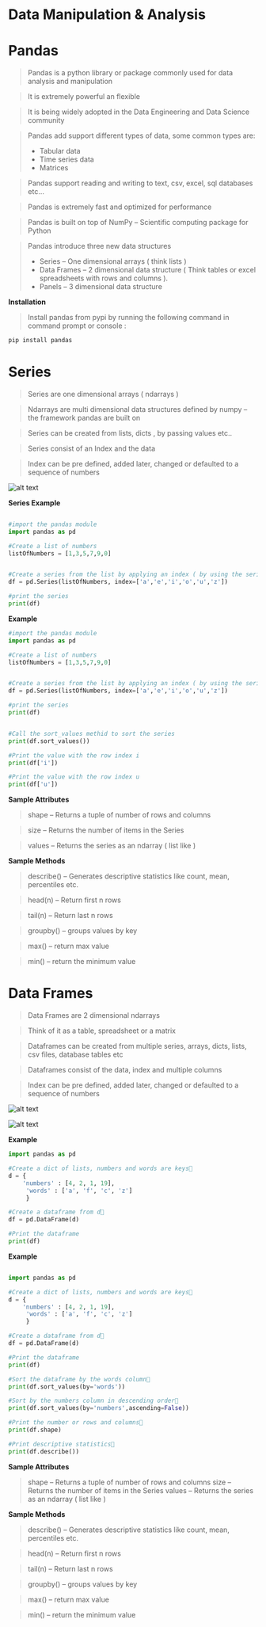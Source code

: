 # Data Manipulation & Analysis

# Pandas

> Pandas is a python library or package commonly used for data analysis and manipulation

> It is extremely powerful an flexible

> It is being widely adopted in the Data Engineering and Data Science community

> Pandas add support different types of data, some common types are:
> * Tabular data
> * Time series data
> * Matrices

> Pandas support reading and writing to text, csv, excel, sql databases etc…

> Pandas is extremely fast and optimized for performance

> Pandas is built on top of NumPy – Scientific computing package for Python

> Pandas introduce three new data structures
> * Series – One dimensional arrays ( think lists )
> * Data Frames – 2 dimensional data structure  ( Think tables or excel spreadsheets with rows and columns ).
> * Panels – 3 dimensional data structure

**Installation**

> Install pandas from pypi by running the following command in command prompt or console :

```python
pip install pandas

```

# Series

> Series are one dimensional arrays ( ndarrays )

> Ndarrays are multi dimensional data structures defined by numpy – the framework pandas are built on

> Series can be created from lists, dicts , by passing values etc..

> Series consist of an Index and the data

> Index can be pre defined, added later, changed or defaulted to a sequence of numbers

![alt text](https://github.com/soulzcore/iacc_python_2018/raw/master/week4/images/series.png "Pandas Series")


**Series Example**

```Python

#import the pandas module
import pandas as pd

#Create a list of numbers
listOfNumbers = [1,3,5,7,9,0]


#Create a series from the list by applying an index ( by using the series class from the module )
df = pd.Series(listOfNumbers, index=['a','e','i','o','u','z'])

#print the series
print(df)


```


**Example**

```Python
#import the pandas module
import pandas as pd

#Create a list of numbers
listOfNumbers = [1,3,5,7,9,0]


#Create a series from the list by applying an index ( by using the series class from the module )
df = pd.Series(listOfNumbers, index=['a','e','i','o','u','z'])

#print the series
print(df)


#Call the sort_values methid to sort the series
print(df.sort_values())

#Print the value with the row index i
print(df['i'])

#Print the value with the row index u
print(df['u'])


```


**Sample Attributes**

> shape – Returns a tuple of number of rows and columns

> size – Returns the number of items in the Series

> values – Returns the series as an ndarray ( list like )



**Sample Methods**

> describe() – Generates descriptive statistics like count, mean, percentiles etc.

> head(n) – Return first n rows

> tail(n) – Return last n rows

> groupby() – groups values by key

> max() – return max value

> min() – return the minimum value



# Data Frames


> Data Frames are 2 dimensional ndarrays

> Think of it as a table, spreadsheet or a matrix

> Dataframes can be created from multiple series, arrays, dicts, lists, csv files, database tables etc

> Dataframes consist of the data, index and multiple columns

> Index can be pre defined, added later, changed or defaulted to a sequence of numbers



![alt text](https://github.com/soulzcore/iacc_python_2018/raw/master/week4/images/dataframes.png "Dataframes")


![alt text](https://github.com/soulzcore/iacc_python_2018/raw/master/week4/images/dataframes1.png "Dataframes")






**Example**

```python
import pandas as pd

#Create a dict of lists, numbers and words are keys
d = {
    'numbers' : [4, 2, 1, 19],
     'words' : ['a', 'f', 'c', 'z']
     }

#Create a dataframe from d
df = pd.DataFrame(d)

#Print the dataframe
print(df)

```


**Example**
```Python

import pandas as pd

#Create a dict of lists, numbers and words are keys
d = {
    'numbers' : [4, 2, 1, 19],
     'words' : ['a', 'f', 'c', 'z']
     }

#Create a dataframe from d
df = pd.DataFrame(d)

#Print the dataframe
print(df)

#Sort the dataframe by the words column
print(df.sort_values(by='words'))

#Sort by the numbers column in descending order
print(df.sort_values(by='numbers',ascending=False))

#Print the number or rows and columns
print(df.shape)

#Print descriptive statistics
print(df.describe())

```


**Sample Attributes**

> shape – Returns a tuple of number of rows and columns
> size – Returns the number of items in the Series
> values – Returns the series as an ndarray ( list like )


**Sample Methods**

> describe() – Generates descriptive statistics like count, mean, percentiles etc.

> head(n) – Return first n rows

> tail(n) – Return last n rows

> groupby() – groups values by key

> max() – return max value

> min() – return the minimum value
